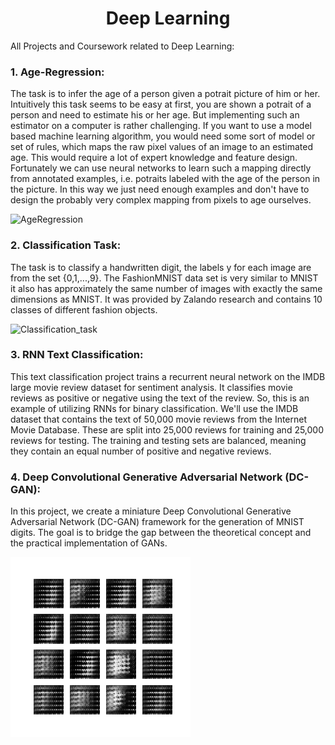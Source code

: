 <h1 align="center"> Deep Learning </h1>

All Projects and Coursework related to Deep Learning:  

### 1. Age-Regression:  
The task is to infer the age of a person given a potrait picture of him or her. Intuitively this task seems to be easy at first, you are shown a potrait of a person and need to estimate his or her age. But implementing such an estimator on a computer is rather challenging. If you want to use a model based machine learning algorithm, you would need some sort of model or set of rules, which maps the raw pixel values of an image to an estimated age. This would require a lot of expert knowledge and feature design. Fortunately we can use neural networks to learn such a mapping directly from annotated examples, i.e. potraits labeled with the age of the person in the picture. In this way we just need enough examples and don't have to design the probably very complex mapping from pixels to age ourselves.  

 ![AgeRegression](https://user-images.githubusercontent.com/12089275/90393239-a23c6180-e090-11ea-91b8-d5e0176de857.png)


### 2. Classification Task: 
The task is to classify a handwritten digit, the labels y for each image are from the set {0,1,...,9}. The FashionMNIST data set is very similar to MNIST it also has approximately the same number of images with exactly the same dimensions as MNIST. It was provided by Zalando research and contains 10 classes of different fashion objects.

 ![Classification_task](https://user-images.githubusercontent.com/12089275/90393243-a4062500-e090-11ea-9315-0faa79b62a39.png)


### 3. RNN Text Classification:
This text classification project trains a recurrent neural network on the IMDB large movie review dataset for sentiment analysis. It classifies movie reviews as positive or negative using the text of the review. So, this is an example of utilizing RNNs for binary classification.
We'll use the IMDB dataset that contains the text of 50,000 movie reviews from the Internet Movie Database. These are split into 25,000 reviews for training and 25,000 reviews for testing. The training and testing sets are balanced, meaning they contain an equal number of positive and negative reviews.


### 4. Deep Convolutional Generative Adversarial Network (DC-GAN): 
In this project, we create a miniature Deep Convolutional Generative Adversarial Network (DC-GAN) framework for the generation of MNIST digits. The goal is to bridge the gap between the theoretical concept and the practical implementation of GANs.

![alt-text](https://github.com/SoumyadeepB/DeepLearning/blob/master/DC_GAN/dcgan.gif)
